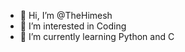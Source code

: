 - 👋 Hi, I’m @TheHimesh
- 👀 I’m interested in Coding
- 🌱 I’m currently learning Python and C
  
  

<!---
TheHimesh/TheHimesh is a ✨ special ✨ repository because its `README.md` (this file) appears on your GitHub profile.
You can click the Preview link to take a look at your changes.
--->
